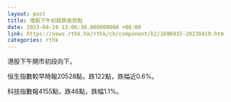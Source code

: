 ```yaml
---
layout: post
title: 港股下午初段跌逾百點
date: 2023-04-19 13:06:38.000000000 +08:00
link: https://news.rthk.hk/rthk/ch/component/k2/1696915-20230419.htm
categories: rthk
---
```


港股下午開市初段向下。

恒生指數較早時報20528點，跌122點，跌幅近0.6%。

科技指數報4155點，跌46點，跌幅1.1%。
